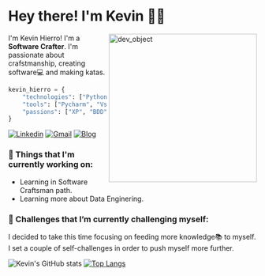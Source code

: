 <!-- Greeting -->
# Hey there! I'm Kevin :wave::smiley:

<img src="https://user-images.githubusercontent.com/64548160/162638888-87e22cae-3ace-401c-92ab-6cf0087c0cde.jpg" alt="dev_object" align="right" height="300">

<!--Introduction -->
I'm Kevin Hierro! I'm a **Software Crafter**. I'm passionate about crafstmanship, creating software:computer: and making katas.
<br>

```python
kevin_hierro = {
    "technologies": ["Python", "Kotlin", "Java", "Javascript"],
    "tools": ["Pycharm", "Vscode", "Docker"],
    "passions": ["XP", "BDD", "TDD"]
}
```

<!-- Your badges -->
[![Linkedin](https://img.shields.io/badge/-KevinHierro-blue?style=flat&logo=Linkedin&logoColor=white)](https://www.linkedin.com/in/kevin-h-3950071bb/)
[![Gmail](https://img.shields.io/badge/-Wolfremium-c14438?style=flat&logo=Gmail&logoColor=white)](mailto:wolfremiuminformatica@gmail.com)
[![Blog](https://img.shields.io/static/v1?label=%F0%9F%8C%9F&message=Blog&style=style=flat&color=BC4E99)](https://www.wolfremium.dev/)

### 💼  Things that I'm currently working on: 
* Learning in Software Craftsman path.
* Learning more about Data Enginering.

### 🌱 Challenges that I’m currently challenging myself:
I decided to take this time focusing on feeding more knowledge:books: to myself. I set a couple of self-challenges in order to push myself more further.

![Kevin's GitHub stats](https://github-readme-stats.vercel.app/api?username=wolfremium13&theme=react&show_icons=true)
[![Top Langs](https://github-readme-stats.vercel.app/api/top-langs/?username=wolfremium13&layout=compact&theme=react)](https://github.com/anuraghazra/github-readme-stats)
